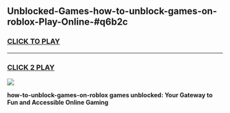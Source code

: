 
## Unblocked-Games-how-to-unblock-games-on-roblox-Play-Online-#q6b2c
<h3>
<a href="https://premium.freeplayer.one?title=how-to-unblock-games-on-roblox&ref=27F">CLICK TO PLAY</a></h3>
<hr>

<h3>
<a href="https://premium.freeplayer.one?title=how-to-unblock-games-on-roblox&ref=27F">CLICK 2 PLAY</a>
  
</h3>

<a href="https://premium.freeplayer.one?title=how-to-unblock-games-on-roblox&ref=27F"><img src="https://clearcache.store/games.png"></a>


**how-to-unblock-games-on-roblox games unblocked: Your Gateway to Fun and Accessible Online Gaming**
